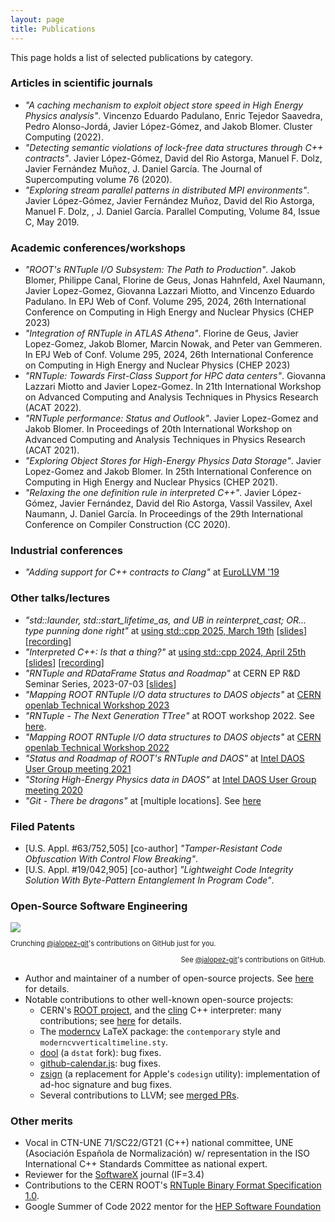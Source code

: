 ```yaml
---
layout: page
title: Publications
---
```


This page holds a list of selected publications by category.

### Articles in scientific journals
- _"A caching mechanism to exploit object store speed in High Energy Physics analysis"_.
Vincenzo Eduardo Padulano, Enric Tejedor Saavedra, Pedro Alonso-Jord&aacute;, Javier L&oacute;pez-G&oacute;mez, and Jakob Blomer.
Cluster Computing (2022).
- _"Detecting semantic violations of lock-free data structures through C++ contracts"_.
Javier L&oacute;pez-G&oacute;mez, David del Rio Astorga, Manuel F. Dolz, Javier Fern&aacute;ndez Mun&#771;oz, J. Daniel Garc&iacute;a.
The Journal of Supercomputing volume 76 (2020).
- _"Exploring stream parallel patterns in distributed MPI environments"_.
Javier L&oacute;pez-G&oacute;mez, Javier Fern&aacute;ndez Mun&#771;oz, David del Rio Astorga, Manuel F. Dolz, , J. Daniel Garc&iacute;a.
Parallel Computing, Volume 84, Issue C, May 2019.

### Academic conferences/workshops
- _"ROOT's RNTuple I/O Subsystem: The Path to Production"_.
Jakob Blomer, Philippe Canal, Florine de Geus, Jonas Hahnfeld, Axel Naumann, Javier Lopez-Gomez, Giovanna Lazzari Miotto, and Vincenzo Eduardo Padulano.
In EPJ Web of Conf. Volume 295, 2024, 26th International Conference on Computing in High Energy and Nuclear Physics (CHEP 2023)
- _"Integration of RNTuple in ATLAS Athena"_.
Florine de Geus, Javier Lopez-Gomez, Jakob Blomer, Marcin Nowak, and Peter van Gemmeren.
In EPJ Web of Conf. Volume 295, 2024, 26th International Conference on Computing in High Energy and Nuclear Physics (CHEP 2023)
- _"RNTuple: Towards First-Class Support for HPC data centers"_.
Giovanna Lazzari Miotto and Javier Lopez-Gomez.
In 21th International Workshop on Advanced Computing and Analysis Techniques in Physics Research (ACAT 2022).
- _"RNTuple performance: Status and Outlook"_.
Javier Lopez-Gomez and Jakob Blomer.
In Proceedings of 20th International Workshop on Advanced Computing and Analysis Techniques in Physics Research (ACAT 2021).
- _"Exploring Object Stores for High-Energy Physics Data Storage"_.
Javier Lopez-Gomez and Jakob Blomer.
In 25th International Conference on Computing in High Energy and Nuclear Physics (CHEP 2021).
- _"Relaxing the one definition rule in interpreted C++"_.
Javier L&oacute;pez-G&oacute;mez, Javier Fern&aacute;ndez, David del Rio Astorga, Vassil Vassilev, Axel Naumann, J. Daniel Garc&iacute;a.
In Proceedings of the 29th International Conference on Compiler Construction (CC 2020).

### Industrial conferences
- _"Adding support for C++ contracts to Clang"_ at [EuroLLVM '19](https://llvm.org/devmtg/2019-04/)

### Other talks/lectures
- _"std::launder, std::start\_lifetime\_as, and UB in reinterpret\_cast; OR... type punning done right"_ at [using std::cpp 2025, March 19th](https://usingstdcpp.org/)  [[slides](https://github.com/jalopezg-git/slides-using_stdcpp_2025/blob/master/main.pdf)]  [[recording](https://www.youtube.com/watch?v=NRV_bgN92DI)]
- _"Interpreted C++: Is that a thing?"_ at [using std::cpp 2024, April 25th](https://usingstdcpp.org/)  [[slides](https://github.com/jalopezg-git/slides-using_stdcpp_2024/blob/master/main.pdf)]  [[recording](https://youtu.be/6xzR-IR85wM)]
- _"RNTuple and RDataFrame Status and Roadmap"_ at CERN EP R&D Seminar Series, 2023-07-03 [[slides](/public/docs/EP_RD_WP7.4_EfficientAnalysis_03072023.pdf)]
- _"Mapping ROOT RNTuple I/O data structures to DAOS objects"_ at [CERN openlab Technical Workshop 2023](https://indico.cern.ch/event/1225408/contributions/5243848/)
- _"RNTuple - The Next Generation TTree"_ at ROOT workshop 2022.  See [here](https://indico.fnal.gov/event/23628/contributions/240607/).
- _"Mapping ROOT RNTuple I/O data structures to DAOS objects"_ at [CERN openlab Technical Workshop 2022](https://indico.cern.ch/event/1100904/contributions/4751987/)
- _"Status and Roadmap of ROOT's RNTuple and DAOS"_ at [Intel DAOS User Group meeting 2021](https://daosio.atlassian.net/wiki/spaces/DC/pages/11015454821/DUG21)
- _"Storing High-Energy Physics data in DAOS"_ at [Intel DAOS User Group meeting 2020](https://daosio.atlassian.net/wiki/spaces/DC/pages/4866835353/DUG20)
- _"Git - There be dragons"_ at [multiple locations].  See [here](https://github.com/jalopezg-git/Git_There-Be-Dragons)

### Filed Patents

- [U.S. Appl. #63/752,505] [co-author] _"Tamper-Resistant Code Obfuscation With Control Flow Breaking"_.
- [U.S. Appl. #19/042,905] [co-author] _"Lightweight Code Integrity Solution With Byte-Pattern Entanglement In Program Code"_.

### Open-Source Software Engineering
<script crossorigin src="/public/js/github-calendar.min.js"></script>
<link rel="stylesheet" href="/public/css/github-calendar-responsive.css"/>

<div class="calendar">
    <img class="spinner" src="https://github.githubassets.com/images/spinners/octocat-spinner-128.gif"/><br/>
    <p class="spinner-text monospace" style="font-size: .7rem;">Crunching <a href="https://github.com/jalopezg-git" target="_blank">@jalopez-git</a>'s contributions on GitHub just for you.</p>
</div>
<script>
    GitHubCalendar(".calendar", "jalopezg-git", { responsive: true, global_stats: true });
</script>
<p style="font-size: .7rem; text-align: right;">See <a href="https://github.com/jalopezg-git" target="_blank">@jalopez-git</a>'s contributions on GitHub.</p>

- Author and maintainer of a number of open-source projects.  See [here](/projects) for details.
- Notable contributions to other well-known open-source projects:
  - CERN's [ROOT project](https://github.com/root-project/root/), and the [cling](https://github.com/root-project/cling/) C++ interpreter: many contributions; see [here](/about) for details.
  - The [moderncv](https://github.com/moderncv/moderncv/) LaTeX package: the `contemporary` style and `moderncvverticaltimeline.sty`.
  - [dool](https://github.com/scottchiefbaker/dool) (a `dstat` fork): bug fixes.
  - [github-calendar.js](https://github.com/Bloggify/github-calendar/): bug fixes.
  - [zsign](https://github.com/zhlynn/zsign/) (a replacement for Apple's `codesign` utility): implementation of ad-hoc signature and bug fixes.
  - Several contributions to LLVM; see [merged PRs](https://github.com/llvm/llvm-project/pulls?q=is%3Apr+author%3Ajalopezg-git+is%3Aclosed).

### Other merits
- Vocal in CTN-UNE 71/SC22/GT21 (C++) national committee, UNE (Asociación Española de Normalización) w/ representation in the ISO International C++ Standards Committee as national expert.
- Reviewer for the [SoftwareX](https://www.sciencedirect.com/journal/softwarex) journal (IF=3.4)
- Contributions to the CERN ROOT's [RNTuple Binary Format Specification 1.0](http://cds.cern.ch/record/2923186/files/CERN-OPEN-2025-001.pdf?version=1).
- Google Summer of Code 2022 mentor for the [HEP Software Foundation](https://hepsoftwarefoundation.org/activities/gsoc.html)
